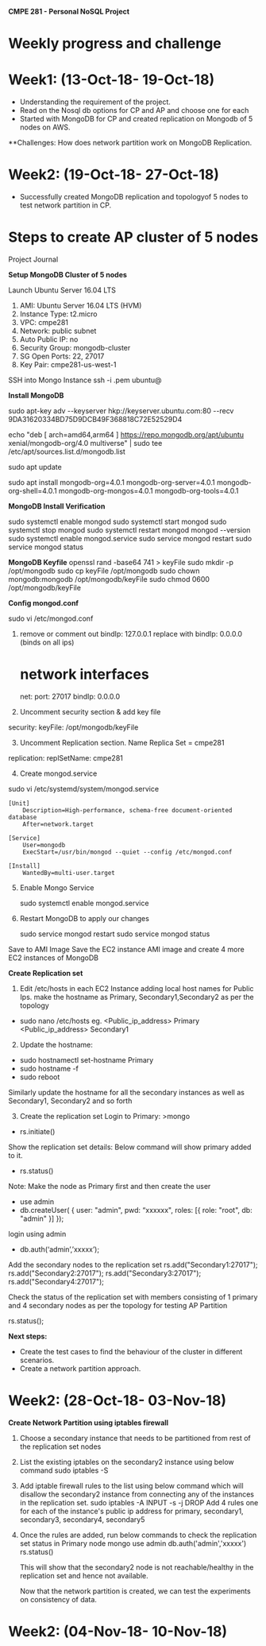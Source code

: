**CMPE 281 - Personal NoSQL Project**

# Weekly progress and challenge

# Week1: (13-Oct-18- 19-Oct-18)  
 
- Understanding the requirement of the project.
- Read on the Nosql db options for CP and AP and choose one for each
- Started with MongoDB for CP and created replication on Mongodb of 5 nodes on AWS.														


**Challenges: How does network partition work on MongoDB Replication.

# Week2: (19-Oct-18- 27-Oct-18) 

- Successfully created MongoDB replication and topologyof 5 nodes to test network partition in CP.

# Steps to create AP cluster of 5 nodes
Project Journal

**Setup MongoDB Cluster of 5 nodes**

Launch Ubuntu Server 16.04 LTS

1. AMI:             Ubuntu Server 16.04 LTS (HVM)
2. Instance Type:   t2.micro
3. VPC:             cmpe281
4. Network:         public subnet
5. Auto Public IP:  no
6. Security Group:  mongodb-cluster 
7. SG Open Ports:   22, 27017
8. Key Pair:        cmpe281-us-west-1

SSH into Mongo Instance
ssh -i <key>.pem ubuntu@<public ip>

**Install MongoDB**

sudo apt-key adv --keyserver hkp://keyserver.ubuntu.com:80 --recv 9DA31620334BD75D9DCB49F368818C72E52529D4

echo "deb [ arch=amd64,arm64 ] https://repo.mongodb.org/apt/ubuntu xenial/mongodb-org/4.0 multiverse" | sudo tee /etc/apt/sources.list.d/mongodb.list

sudo apt update

sudo apt install mongodb-org=4.0.1 mongodb-org-server=4.0.1 mongodb-org-shell=4.0.1 mongodb-org-mongos=4.0.1 mongodb-org-tools=4.0.1

**MongoDB Install Verification**

sudo systemctl enable mongod
sudo systemctl start mongod 
sudo systemctl stop mongod
sudo systemctl restart mongod
mongod --version 
sudo systemctl enable mongod.service
sudo service mongod restart
sudo service mongod status


**MongoDB Keyfile**
openssl rand -base64 741 > keyFile
sudo mkdir -p /opt/mongodb
sudo cp keyFile /opt/mongodb
sudo chown mongodb:mongodb /opt/mongodb/keyFile
sudo chmod 0600 /opt/mongodb/keyFile

**Config mongod.conf**

sudo vi /etc/mongod.conf

1.  remove or comment out bindIp: 127.0.0.1
    replace with bindIp: 0.0.0.0 (binds on all ips) 

    # network interfaces
    net:
        port: 27017
        bindIp: 0.0.0.0

2. Uncomment security section & add key file

security:
    keyFile: /opt/mongodb/keyFile

3. Uncomment Replication section. Name Replica Set = cmpe281

replication:
    replSetName: cmpe281

4. Create mongod.service

sudo vi /etc/systemd/system/mongod.service

    [Unit]
        Description=High-performance, schema-free document-oriented database
        After=network.target

    [Service]
        User=mongodb
        ExecStart=/usr/bin/mongod --quiet --config /etc/mongod.conf

    [Install]
        WantedBy=multi-user.target

5. Enable Mongo Service

    sudo systemctl enable mongod.service

6. Restart MongoDB to apply our changes

    sudo service mongod restart
    sudo service mongod status

Save to AMI Image
Save the EC2 instance AMI image and create 4 more EC2 instances of MongoDB


**Create Replication set**
1. Edit /etc/hosts in each EC2 Instance adding local host names for Public Ips.
make the hostname as Primary, Secondary1,Secondary2 as per the topology
- sudo nano /etc/hosts
eg. <Public_ip_address> Primary
    <Public_ip_address> Secondary1

2. Update the hostname:
- sudo hostnamectl set-hostname Primary
- sudo hostname -f
- sudo reboot

Similarly update the hostname for all the secondary instances as well as Secondary1, Secondary2 and so forth

3. Create the replication set
Login to Primary: >mongo

- rs.initiate()

Show the replication set details:  Below command will show primary added to it.
- rs.status()


Note: Make the node as Primary first and then create the user

- use admin
- db.createUser( {
        user: "admin",
        pwd: “xxxxxx",
        roles: [{ role: "root", db: "admin" }]
    });


login using admin
- db.auth(‘admin’,’xxxxx’);

Add the secondary nodes to the replication set
rs.add("Secondary1:27017");
rs.add("Secondary2:27017");
rs.add("Secondary3:27017");
rs.add("Secondary4:27017");

Check the status of the replication set with members consisting of 1 primary and 4 secondary nodes as per the topology for testing AP Partition

rs.status();

**Next steps:** 
- Create the test cases to find the behaviour of the cluster in different scenarios.
- Create a network partition approach.

# Week2: (28-Oct-18- 03-Nov-18)

**Create Network Partition using iptables firewall**
1. Choose a secondary instance that needs to be partitioned from rest of the replication set nodes

2. List the existing iptables on the secondary2 instance using below command
   sudo iptables -S 
   
3. Add iptable firewall rules to the list using below command which will disallow the secondary2 instance from connecting      any of the instances in the replication set. 
   sudo iptables -A INPUT -s <ip-address> -j DROP
   Add 4 rules one for each of the instance's public ip address for primary, secondary1, secondary3, secondary4, secondary5
   
4. Once the rules are added, run below commands to check the replication set status in Primary node
    mongo
    use admin
    db.auth('admin','xxxxx')
    rs.status()
    
    This will show that the secondary2 node is not reachable/healthy in the replication set and hence not available.
    
   Now that the network partition is created, we can test the experiments on consistency of data.
   

# Week2: (04-Nov-18- 10-Nov-18)



